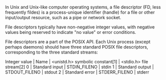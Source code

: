

In Unix and Unix-like computer operating systems, a file descriptor (FD, less frequently fildes) is a process-unique identifier (handle) for a file or other input/output resource, such as a pipe or network socket.

File descriptors typically have non-negative integer values, with negative values being reserved to indicate "no value" or error conditions.

File descriptors are a part of the POSIX API. Each Unix process (except perhaps daemons) should have three standard POSIX file descriptors, corresponding to the three standard streams:


Integer value	 |	Name                |   <unistd.h> symbolic constant[1]  |   <stdio.h> file stream[2]
 0               |	  Standard input    |    STDIN_FILENO           	 |     stdin
 1               |	  Standard output   |    STDOUT_FILENO          	 |     stdout
 2               |	  Standard error    |    STDERR_FILENO          	 |     stderr
